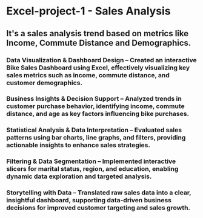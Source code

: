 # Excel-project-1 - Sales Analysis
## It's a sales analysis trend based on metrics like Income, Commute Distance and Demographics.
### Data Visualization & Dashboard Design – Created an interactive Bike Sales Dashboard using Excel, effectively visualizing key sales metrics such as income, commute distance, and customer demographics.
### Business Insights & Decision Support – Analyzed trends in customer purchase behavior, identifying income, commute distance, and age as key factors influencing bike purchases.
### Statistical Analysis & Data Interpretation – Evaluated sales patterns using bar charts, line graphs, and filters, providing actionable insights to enhance sales strategies.
### Filtering & Data Segmentation – Implemented interactive slicers for marital status, region, and education, enabling dynamic data exploration and targeted analysis.
### Storytelling with Data – Translated raw sales data into a clear, insightful dashboard, supporting data-driven business decisions for improved customer targeting and sales growth.
